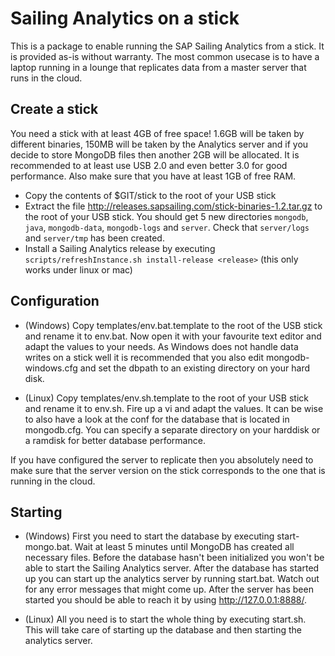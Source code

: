 # Sailing Analytics on a stick

This is a package to enable running the SAP Sailing Analytics from a stick.
It is provided as-is without warranty. The most common usecase is to have a laptop 
running in a lounge that replicates data from a master server that runs in the cloud.

## Create a stick

You need a stick with at least 4GB of free space! 1.6GB will be taken by different binaries, 150MB will be taken by the Analytics server and if you decide to store MongoDB files then another 2GB will be allocated. It is recommended to at least use USB 2.0 and even better 3.0 for good performance. Also make sure that you have at least 1GB of free RAM.

- Copy the contents of $GIT/stick to the root of your USB stick
- Extract the file http://releases.sapsailing.com/stick-binaries-1.2.tar.gz to the root of your USB stick. You should get 5 new directories `mongodb`, `java`, `mongodb-data`, `mongodb-logs` and `server`. Check that `server/logs` and `server/tmp` has been created.
- Install a Sailing Analytics release by executing `scripts/refreshInstance.sh install-release <release>` (this only works under linux or mac)

## Configuration

- (Windows) Copy templates/env.bat.template to the root of the USB stick and rename it to
env.bat. Now open it with your favourite text editor and adapt the values to your needs.
As Windows does not handle data writes on a stick well it is recommended that you also
edit mongodb-windows.cfg and set the dbpath to an existing directory on your hard disk.

- (Linux) Copy templates/env.sh.template to the root of your USB stick and rename it to
env.sh. Fire up a vi and adapt the values. It can be wise to also have a look at the conf
for the database that is located in mongodb.cfg. You can specify a separate directory
on your harddisk or a ramdisk for better database performance.

If you have configured the server to replicate then you absolutely need to make sure
that the server version on the stick corresponds to the one that is running in the cloud.

## Starting

- (Windows) First you need to start the database by executing start-mongo.bat. Wait at least
5 minutes until MongoDB has created all necessary files. Before the database hasn't been
initialized you won't be able to start the Sailing Analytics server. After the database
has started up you can start up the analytics server by running start.bat. Watch out for any 
error messages that might come up. After the server has been started you should be able to
reach it by using http://127.0.0.1:8888/.

- (Linux) All you need is to start the whole thing by executing start.sh. This will take care
of starting up the database and then starting the analytics server.